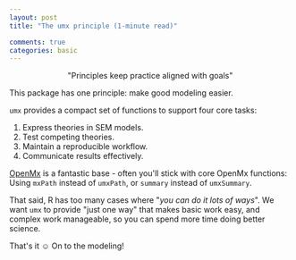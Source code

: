 ```yaml
---
layout: post
title: "The umx principle (1-minute read)"

comments: true
categories: basic
---
```


<a name="top"></a>

<p style="text-align: center;">"Principles keep practice aligned with goals"</p>

This package has one principle: make good modeling easier.

`umx` provides a compact set of functions to support four core tasks:

1. Express theories in SEM models.
2. Test competing theories.
3. Maintain a reproducible workflow.
4. Communicate results effectively.

[OpenMx](https://openmx.ssri.psu.edu) is a fantastic base - often you'll stick with core OpenMx functions: Using `mxPath` instead of `umxPath`, or `summary` instead of `umxSummary`.

That said, R has too many cases where "*you can do it lots of ways*". We want `umx` to provide "just one way" that makes basic work easy, and complex work manageable, so you can spend more time doing better science.

That's it ☺ On to the modeling!